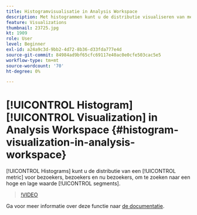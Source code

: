 ```yaml
---
title: Histogramvisualisatie in Analysis Workspace
description: Met histogrammen kunt u de distributie visualiseren van metrische informatie over bezoekers, bezoeken en nu hits om segmenten met een hoge en lage waarde te zoeken.
feature: Visualizations
thumbnail: 23725.jpg
kt: 1909
role: User
level: Beginner
exl-id: a24a9c3d-9bb2-4d72-8b36-d33fda777e4d
source-git-commit: 84984ad9bf65cfc69117e40ac0e0cfe503cac5e5
workflow-type: tm+mt
source-wordcount: '70'
ht-degree: 0%

---
```


# [!UICONTROL Histogram] [!UICONTROL Visualization] in Analysis Workspace {#histogram-visualization-in-analysis-workspace}

[!UICONTROL Histograms] kunt u de distributie van een [!UICONTROL metric] voor bezoekers, bezoekers en nu bezoekers, om te zoeken naar een hoge en lage waarde [!UICONTROL segments].

>[!VIDEO](https://video.tv.adobe.com/v/23725/?quality=12&learn=on)

Ga voor meer informatie over deze functie naar [de documentatie](https://experienceleague.adobe.com/docs/analytics/analyze/analysis-workspace/visualizations/histogram.html?lang=en).
